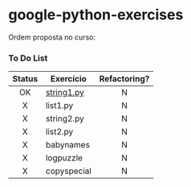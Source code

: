 # google-python-exercises

Ordem proposta no curso: 
### To Do List
| Status 	| Exercício   	| Refactoring? 	|
|:------:	|-------------	|:------------:	|
|   OK   	| [string1.py](google-python-exercises/tree/master/basic)  	|       N      	|
|    X   	| list1.py    	|       N      	|
|    X   	| string2.py  	|       N      	|
|    X   	| list2.py    	|       N      	|
|    X   	| babynames   	|       N      	|
|    X   	| logpuzzle   	|       N      	|
|    X   	| copyspecial 	|       N      	|
